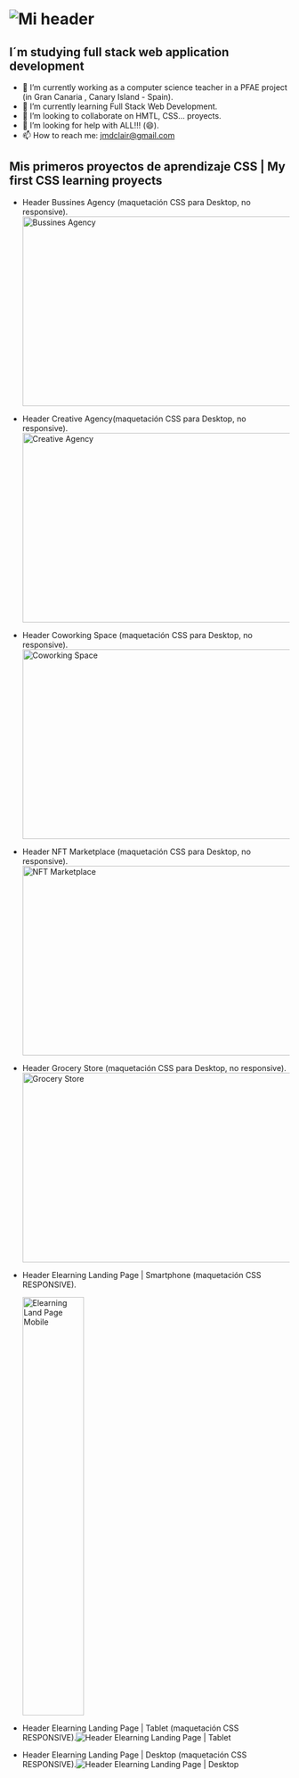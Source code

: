 # ![Mi header](assets/mi-header-image.jpg)
## I´m studying full stack web application development
- 🔭 I’m currently working as a computer science teacher in a PFAE project (in Gran Canaria , Canary Island - Spain).
- 🌱 I’m currently learning Full Stack Web Development.
- 👯 I’m looking to collaborate on HMTL, CSS... proyects.
- 🤔 I’m looking for help with ALL!!! (😄).
- 📫 How to reach me: jmdclair@gmail.com

## Mis primeros proyectos de aprendizaje CSS | My first CSS learning proyects
- Header Bussines Agency (maquetación CSS para Desktop, no responsive).<img src="assets/header_bussines_agency.jpg" alt="Bussines Agency" width="610px" height="340px">
- Header Creative Agency(maquetación CSS para Desktop, no responsive).<img src="assets/creative_agency.jpg" alt="Creative Agency" width="610px" height="340px">
- Header Coworking Space (maquetación CSS para Desktop, no responsive).<img src="assets/coworking_space.jpg" alt="Coworking Space" width="610px" height="340px">
- Header NFT Marketplace (maquetación CSS para Desktop, no responsive).<img src="assets/NFT_marketplace.jpg" alt="NFT Marketplace" width="610px" height="340px">
- Header Grocery Store (maquetación CSS para Desktop, no responsive).<img src="assets/Grocery_Store.jpg" alt="Grocery Store" width="610px" height="340px">
- Header Elearning Landing Page | Smartphone (maquetación CSS RESPONSIVE).
  
   <img src="assets/Elearning_land_page_smartphone.jpg" alt="Elearning Land Page Mobile" width="110px" height="750px">
- Header Elearning Landing Page | Tablet (maquetación CSS RESPONSIVE).![Header Elearning Landing Page | Tablet ](assets/Elearning_land_page_tablet.jpg)
- Header Elearning Landing Page | Desktop (maquetación CSS RESPONSIVE).![Header Elearning Landing Page | Desktop ](assets/Elearning_land_page_Desktop.jpg)

<!--
**dclair/dclair** is a ✨ _special_ ✨ repository because its `README.md` (this file) appears on your GitHub profile.

Here are some ideas to get you started:

- 🔭 I’m currently working on ...
- 🌱 I’m currently learning ...
- 👯 I’m looking to collaborate on ...
- 🤔 I’m looking for help with ...
- 💬 Ask me about ...
- 📫 How to reach me: ...
- 😄 Pronouns: ...
- ⚡ Fun fact: ...
-->
